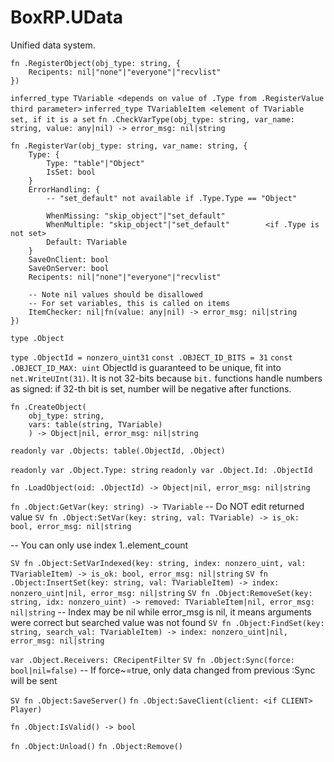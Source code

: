 # BoxRP.UData
Unified data system.

```
fn .RegisterObject(obj_type: string, {
    Recipents: nil|"none"|"everyone"|"recvlist"
})
```

`inferred_type TVariable <depends on value of .Type from .RegisterValue third parameter>`
`inferred_type TVariableItem <element of TVariable set, if it is a set`
`fn .CheckVarType(obj_type: string, var_name: string, value: any|nil) -> error_msg: nil|string`

```
fn .RegisterVar(obj_type: string, var_name: string, {
    Type: {
        Type: "table"|"Object"
        IsSet: bool
    }
    ErrorHandling: {
        -- "set_default" not available if .Type.Type == "Object"

        WhenMissing: "skip_object"|"set_default"
        WhenMultiple: "skip_object"|"set_default"        <if .Type is not set> 
        Default: TVariable
    }
    SaveOnClient: bool
    SaveOnServer: bool
    Recipents: nil|"none"|"everyone"|"recvlist"

    -- Note nil values should be disallowed
    -- For set variables, this is called on items
    ItemChecker: nil|fn(value: any|nil) -> error_msg: nil|string
})
```
`type .Object`

`type .ObjectId = nonzero_uint31`
`const .OBJECT_ID_BITS = 31`
`const .OBJECT_ID_MAX: uint`
ObjectId is guaranteed to be unique, fit into `net.WriteUInt(31)`.
It is not 32-bits because `bit.` functions handle numbers as signed: if 32-th bit is set, number will be negative after functions.

```
fn .CreateObject(
    obj_type: string, 
    vars: table(string, TVariable)
    ) -> Object|nil, error_msg: nil|string
```

`readonly var .Objects: table(.ObjectId, .Object)`

`readonly var .Object.Type: string`
`readonly var .Object.Id: .ObjectId`

`fn .LoadObject(oid: .ObjectId) -> Object|nil, error_msg: nil|string`

`fn .Object:GetVar(key: string) -> TVariable`   -- Do NOT edit returned value
`SV fn .Object:SetVar(key: string, val: TVariable) -> is_ok: bool, error_msg: nil|string`


-- You can only use index 1..element_count

`SV fn .Object:SetVarIndexed(key: string, index: nonzero_uint, val: TVariableItem) -> is_ok: bool, error_msg: nil|string`
`SV fn .Object:InsertSet(key: string, val: TVariableItem) -> index: nonzero_uint|nil, error_msg: nil|string`
`SV fn .Object:RemoveSet(key: string, idx: nonzero_uint) -> removed: TVariableItem|nil, error_msg: nil|string`
-- Index may be nil while error_msg is nil, it means arguments were correct but searched value was not found
`SV fn .Object:FindSet(key: string, search_val: TVariableItem) -> index: nonzero_uint|nil, error_msg: nil|string` 

`var .Object.Receivers: CRecipentFilter`
`SV fn .Object:Sync(force: bool|nil=false)` -- If force~=true, only data changed from previous :Sync will be sent 

`SV fn .Object:SaveServer()`
`fn .Object:SaveClient(client: <if CLIENT> Player)`

`fn .Object:IsValid() -> bool`

`fn .Object:Unload()`
`fn .Object:Remove()`